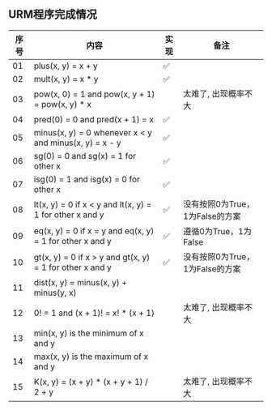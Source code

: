 ## URM程序完成情况

| 序号 | 内容                                                        | 实现 | 备注                    |
|------|-----------------------------------------------------------|--|-----------------------|
| 01   | plus(x, y) = x + y                                         | ✅ |                       |
| 02   | mult(x, y) = x * y                                         | ✅ |                       |
| 03   | pow(x, 0) = 1 and pow(x, y + 1) = pow(x, y) * x            |  | 太难了, 出现概率不大           |
| 04   | pred(0) = 0 and pred(x + 1) = x                            | ✅ |                       |
| 05   | minus(x, y) = 0 whenever x < y and minus(x, y) = x - y     | ✅ |                       |
| 06   | sg(0) = 0 and sg(x) = 1 for other x                        | ✅ |                       |
| 07   | isg(0) = 1 and isg(x) = 0 for other x                      | ✅ |                       |
| 08   | lt(x, y) = 0 if x < y and lt(x, y) = 1 for other x and y   | ✅ | 没有按照0为True，1为False的方案 |
| 09   | eq(x, y) = 0 if x = y and eq(x, y) = 1 for other x and y   | ✅| 遵循0为True，1为False      |
| 10   | gt(x, y) = 0 if x > y and gt(x, y) = 1 for other x and y   | ✅ | 没有按照0为True，1为False的方案 |
| 11   | dist(x, y) = minus(x, y) + minus(y, x)                     |  |                       |
| 12   | 0! = 1 and (x + 1)! = x! * (x + 1)                         |  |   太难了, 出现概率不大   |
| 13   | min(x, y) is the minimum of x and y                        |  |                       |
| 14   | max(x, y) is the maximum of x and y                        |  |                       |
| 15   | K(x, y) = (x + y) * (x + y + 1) / 2 + y                     |  |  太难了, 出现概率不大   |
